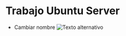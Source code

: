 # Trabajo Ubuntu Server

- Cambiar nombre
![Texto alternativo](.imagenes/captura.png "Pie de imagen")
